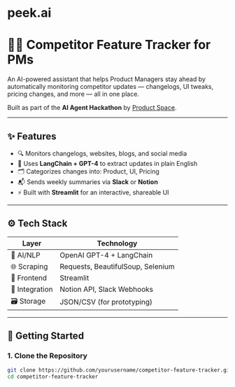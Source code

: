 # peek.ai

# 🕵️‍♀️ Competitor Feature Tracker for PMs

An AI-powered assistant that helps Product Managers stay ahead by automatically monitoring competitor updates — changelogs, UI tweaks, pricing changes, and more — all in one place.

Built as part of the **AI Agent Hackathon** by [Product Space](https://www.productspace.ai/).

---

## ✨ Features

- 🔍 Monitors changelogs, websites, blogs, and social media
- 🧠 Uses **LangChain + GPT-4** to extract updates in plain English
- 🗂️ Categorizes changes into: Product, UI, Pricing
- 📬 Sends weekly summaries via **Slack** or **Notion**
- ⚡ Built with **Streamlit** for an interactive, shareable UI

---

## ⚙️ Tech Stack

| Layer        | Technology                          |
|--------------|--------------------------------------|
| 🧠 AI/NLP     | OpenAI GPT-4 + LangChain             |
| 🌐 Scraping   | Requests, BeautifulSoup, Selenium    |
| 🎨 Frontend   | Streamlit                            |
| 🔗 Integration| Notion API, Slack Webhooks           |
| 🗃️ Storage    | JSON/CSV (for prototyping)           |

---

## 🚀 Getting Started

### 1. Clone the Repository
```bash
git clone https://github.com/yourusername/competitor-feature-tracker.git
cd competitor-feature-tracker
